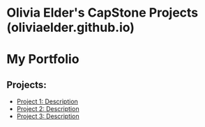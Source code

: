 # Olivia Elder's CapStone Projects   (oliviaelder.github.io)

# My Portfolio

## Projects:
- [Project 1: Description](https://github.com/username/project-1)
- [Project 2: Description](https://github.com/username/project-2)
- [Project 3: Description](https://github.com/username/project-3)
